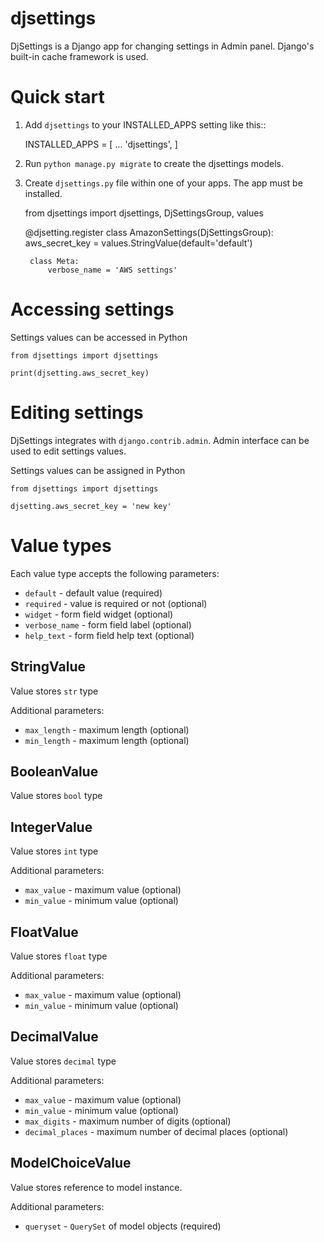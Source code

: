 # djsettings

DjSettings is a Django app for changing settings in Admin panel. 
Django's built-in cache framework is used.

Quick start
===========
1. Add ``djsettings`` to your INSTALLED_APPS setting like this::


    INSTALLED_APPS = [
        ...
        'djsettings',
    ]
    
2. Run `python manage.py migrate` to create the djsettings models.

3. Create `djsettings.py` file within one of your apps. The app must be installed.


    from djsettings import djsettings, DjSettingsGroup, values
        
    @djsetting.register
    class AmazonSettings(DjSettingsGroup):
        aws_secret_key = values.StringValue(default='default')
        
        class Meta:
            verbose_name = 'AWS settings'
        
        
Accessing settings
==================
Settings values can be accessed in Python

    from djsettings import djsettings
    
    print(djsetting.aws_secret_key)
 
Editing settings
================
DjSettings integrates with ``django.contrib.admin``. 
Admin interface can be used to edit settings values.

Settings values can be assigned in Python

    from djsettings import djsettings
    
    djsetting.aws_secret_key = 'new key'

        
Value types
===========

Each value type accepts the following parameters:
- ``default`` - default value (required)
- ``required`` - value is required or not (optional)
- ``widget`` - form field widget (optional)
- ``verbose_name`` - form field label (optional)
- ``help_text`` - form field help text (optional)

StringValue
-----------
Value stores ``str`` type

Additional parameters:
- ``max_length`` - maximum length (optional)
- ``min_length`` - maximum length (optional)

BooleanValue
------------
Value stores ``bool`` type

IntegerValue
------------
Value stores ``int`` type

Additional parameters:
- ``max_value`` - maximum value (optional)
- ``min_value`` - minimum value (optional)

FloatValue
----------
Value stores ``float`` type

Additional parameters:
- ``max_value`` - maximum value (optional)
- ``min_value`` - minimum value (optional)

DecimalValue
------------
Value stores ``decimal`` type

Additional parameters:
- ``max_value`` - maximum value (optional)
- ``min_value`` - minimum value (optional)
- ``max_digits`` - maximum number of digits (optional)
- ``decimal_places`` - maximum number of decimal places (optional)

ModelChoiceValue
----------------
Value stores reference to model instance.

Additional parameters:
- ``queryset`` - ``QuerySet`` of model objects (required)